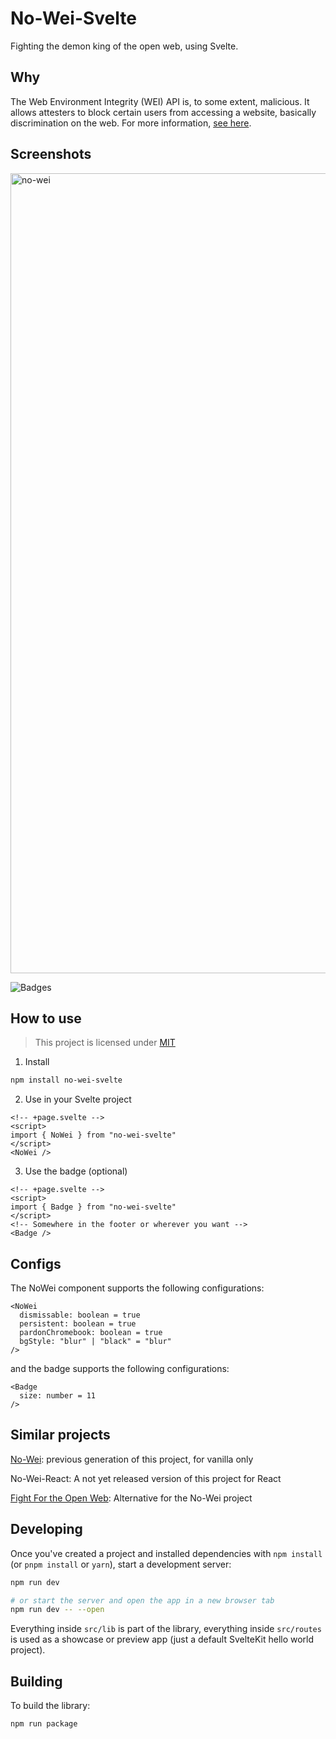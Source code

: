 # No-Wei-Svelte

Fighting the demon king of the open web, using Svelte.

## Why

The Web Environment Integrity (WEI) API is, to some extent, malicious. It allows attesters to block certain users from accessing a website, basically discrimination on the web. For more information, [see here](https://www.fsf.org/blogs/community/web-environment-integrity-is-an-all-out-attack-on-the-free-internet).

## Screenshots

<img width="1280" alt="no-wei" src="https://github.com/Froxcey/no-wei-svelte/assets/51555391/5e3e3374-bac3-4068-8530-d39030178cd4">

![Badges](https://github.com/Froxcey/no-wei-svelte/assets/51555391/4a46fac6-da1a-456b-8ccb-8a11e0322635)


## How to use

> This project is licensed under [MIT](https://mit-license.org/)

1. Install

```bash
npm install no-wei-svelte
```

2. Use in your Svelte project

```svelte
<!-- +page.svelte -->
<script>
import { NoWei } from "no-wei-svelte"
</script>
<NoWei />
```

3. Use the badge (optional)

```svelte
<!-- +page.svelte -->
<script>
import { Badge } from "no-wei-svelte"
</script>
<!-- Somewhere in the footer or wherever you want -->
<Badge />
```

## Configs

The NoWei component supports the following configurations:

```svelte
<NoWei 
  dismissable: boolean = true
  persistent: boolean = true
  pardonChromebook: boolean = true
  bgStyle: "blur" | "black" = "blur"
/>
```

and the badge supports the following configurations:

```svelte
<Badge
  size: number = 11
/>
```

## Similar projects

[No-Wei](https://github.com/Froxcey/no-wei/): previous generation of this project, for vanilla only

No-Wei-React: A not yet released version of this project for React

[Fight For the Open Web](https://github.com/Young-Lord/fight-for-the-open-web): Alternative for the No-Wei project

## Developing

Once you've created a project and installed dependencies with `npm install` (or `pnpm install` or `yarn`), start a development server:

```bash
npm run dev

# or start the server and open the app in a new browser tab
npm run dev -- --open
```

Everything inside `src/lib` is part of the library, everything inside `src/routes` is used as a showcase or preview app (just a default SvelteKit hello world project).

## Building

To build the library:

```bash
npm run package
```
